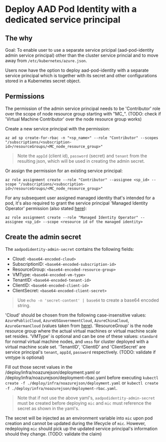 # Deploy AAD Pod Identity with a dedicated service principal

## The why

Goal: To enable user to use a separate service pricipal (aad-pod-identity admin service principal) other than the cluster service princial and to move away from `/etc/kubernetes/azure.json`.

Users now have the option to deploy aad-pod-identity with a separate service principal which is together with its secret and other configurations stored in a Kubernetes secret object.

## Permissions

The permission of the admin service principal needs to be 'Contributor' role over the scope of node resource group starting with "MC_". (TODO: check if 'Virtual Machine Contributor' over the node resource group works)

Create a new service principal with the permission:

```
az ad sp create-for-rbac -n "<sp_name>" --role "Contributor" --scopes "/subscriptions/<subscription-id>/resourceGroups/<MC_node_resource_group>" 
```

> Note the `appId` (client id), `password` (secret) and `tenant` from the resulting json, which will be used in creating the admin secret.

Or assign the permission for an existing service principal:

```
az role assignment create --role "Contributor" --assignee <sp_id> --scope "/subscriptions/<subscription-id>/resourceGroups/<MC_node_resource_group>"
```

For any subsequent user assigned managed identity that's intended for a pod, it's also required to grant the service principal 'Managed Identity Operator' permission (also stated [here](../../../README.md#providing-required-permissions-for-mic)):

```
az role assignment create --role "Managed Identity Operator" --assignee <sp_id> --scope <resource id of the managed identity>
```

## Create the admin secret

The `aadpodidentity-admin-secret` contains the following fields:

- Cloud: `<base64-encoded-cloud>`
- SubscriptionID: `<base64-encoded-subscription-id>`
- ResourceGroup: `<base64-encoded-resource-group>`
- VMType: `<base64-encoded-vm-type>`
- TenantID: `<base64-encoded-tenant-id>`
- ClientID: `<base64-encoded-client-id>`
- ClientSecret: `<base64-encoded-client-secret>`

> Use `echo -n 'secret-content' | base64` to create a base64 encoded string.

'Cloud' should be chosen from the following case-insensitive values: `AzurePublicCloud`, `AzureUSGovernmentCloud`, `AzureChinaCloud`, `AzureGermanCloud` (values taken from [here](https://raw.githubusercontent.com/Azure/go-autorest/master/autorest/azure/environments.go)). 'ResourceGroup' is the node resource group where the actual virtual machines or virtual machine scale set resides. 'VMType' is optional and can be one of these values: `standard` for normal virtual machine nodes, and `vmss` for cluster deployed with a virtual machine scale set. 'TenantID', 'ClientID' and 'ClientSecret' are service principal's `tenant`, `appId`, `password` respectively. (TODO: validate if vmtype is optional)

Fill out those secret values in the /deploy/infra/noazurejson/deployment.yaml or /deploy/infra/noazurejson/deployment-rbac.yaml before executing `kubectl create -f ./deploy/infra/noazurejson/deployment.yaml` or `kubectl create -f ./deploy/infra/noazurejson/deployment-rbac.yaml`.

> Note that if not use the above yaml's, `aadpodidentity-admin-secret` must be created before deploying `mic` and `mic` must reference the secret as shown in the yaml's.

The secret will be injected as an environment variable into `mic` upon pod creation and cannot be updated during the lifecycle of `mic`. However, redeploying `mic` should pick up the updated service principal's information should they change. (TODO: validate the claim)
